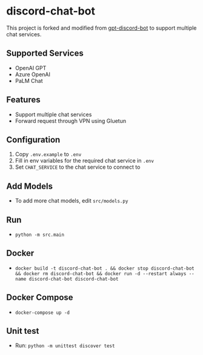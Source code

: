 # discord-chat-bot

This project is forked and modified from [gpt-discord-bot](https://github.com/openai/gpt-discord-bot) to support multiple
chat services.


## Supported Services
- OpenAI GPT
- Azure OpenAI
- PaLM Chat

## Features
- Support multiple chat services
- Forward request through VPN using Gluetun

## Configuration
1. Copy `.env.example` to `.env`
2. Fill in env variables for the required chat service in `.env`
3. Set `CHAT_SERVICE` to the chat service to connect to

## Add Models
- To add more chat models, edit `src/models.py`

## Run
- `python -m src.main`

## Docker
- `docker build -t discord-chat-bot . && docker stop discord-chat-bot && docker rm discord-chat-bot && docker run -d --restart always --name discord-chat-bot discord-chat-bot`

## Docker Compose
- `docker-compose up -d`

## Unit test
- Run: `python -m unittest discover test`